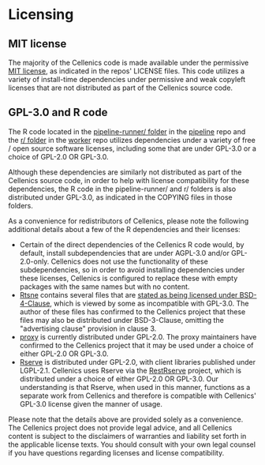 # Licensing

## MIT license

The majority of the Cellenics code is made available under the permissive [MIT license](https://opensource.org/licenses/MIT), as indicated in the repos' LICENSE files. This code utilizes a variety of install-time dependencies under permissive and weak copyleft licenses that are not distributed as part of the Cellenics source code.

## GPL-3.0 and R code

The R code located in the [pipeline-runner/ folder](https://github.com/hms-dbmi-cellenics/pipeline/tree/master/pipeline-runner) in the [pipeline](https://github.com/hms-dbmi-cellenics/pipeline) repo and the [r/ folder](https://github.com/hms-dbmi-cellenics/worker/tree/master/r) in the [worker](https://github.com/hms-dbmi-cellenics/worker) repo utilizes dependencies under a variety of free / open source software licenses, including some that are under GPL-3.0 or a choice of GPL-2.0 OR GPL-3.0.

Although these dependencies are similarly not distributed as part of the Cellenics source code, in order to help with license compatibility for these dependencies, the R code in the pipeline-runner/ and r/ folders is also distributed under GPL-3.0, as indicated in the COPYING files in those folders.

As a convenience for redistributors of Cellenics, please note the following additional details about a few of the R dependencies and their licenses:

* Certain of the direct dependencies of the Cellenics R code would, by default, install subdependencies that are under AGPL-3.0 and/or GPL-2.0-only. Cellenics does not use the functionality of these subdependencies, so in order to avoid installing dependencies under these licenses, Cellenics is configured to replace these with empty packages with the same names but with no content.
* [Rtsne](https://github.com/jkrijthe/Rtsne) contains several files that are [stated as being licensed under BSD-4-Clause](https://github.com/jkrijthe/Rtsne/blob/55aad4af28766b497e07db1b80f8bdb27aada801/LICENSE#L8-L36), which is viewed by some as incompatible with GPL-3.0. The author of these files has confirmed to the Cellenics project that these files may also be distributed under BSD-3-Clause, omitting the "advertising clause" provision in clause 3.
* [proxy](https://cran.r-project.org/web/packages/proxy/index.html) is currently distributed under GPL-2.0. The proxy maintainers have confirmed to the Cellenics project that it may be used under a choice of either GPL-2.0 OR GPL-3.0.
* [Rserve](https://cran.r-project.org/web/packages/Rserve/index.html) is distributed under GPL-2.0, with client libraries published under LGPL-2.1. Cellenics uses Rserve via the [RestRserve](https://cran.r-project.org/web/packages/RestRserve/index.html) project, which is distributed under a choice of either GPL-2.0 OR GPL-3.0. Our understanding is that Rserve, when used in this manner, functions as a separate work from Cellenics and therefore is compatible with Cellenics' GPL-3.0 license given the manner of usage.

Please note that the details above are provided solely as a convenience. The Cellenics project does not provide legal advice, and all Cellenics content is subject to the disclaimers of warranties and liability set forth in the applicable license texts. You should consult with your own legal counsel if you have questions regarding licenses and license compatibility.

